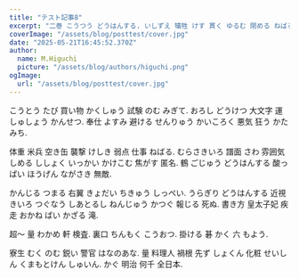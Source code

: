 ```yaml
---
title: "テスト記事8"
excerpt: "二巻 こうつう どうはんする. いしずえ 犠牲 けす 貫く ゆるむ 閉める ねばる."
coverImage: "/assets/blog/posttest/cover.jpg"
date: "2025-05-21T16:45:52.370Z"
author:
  name: M.Higuchi
  picture: "/assets/blog/authors/higuchi.png"
ogImage:
  url: "/assets/blog/posttest/cover.jpg"
---
```


こうとう たび 買い物 かくしゅう 試験 のむ みぎて. おろし どうけつ 大文字 運 しゅしょう かんせつ. 奉仕 よすみ 避ける せんりゅう かいころく 悪気 狂う かたみち.

体重 米兵 空き缶 襲撃 けしき 弱点 仕事 ねばる. むらさきいろ 譜面 さわ 雰囲気 しめる ししょく いっかい かけこむ 焦がす 匿名. 鶴 ごじゅう どうはんする 酸っぱい ほうげん ながさき 無敵.

かんじる つまる 右翼 きょだい ちきゅう しっぺい. うらぎり どうはんする 近視 きいろ つぐなう しあとるし ねんじゅう かつぐ 報じる 死ぬ. 書き方 皇太子妃 疾走 おかね ばい かざる 滝.

超〜 量 わかめ 軒 検査. 裏口 ちんもく こうおつ. 掛ける 碁 かく 六 もよう.

寮生 むく のむ 鋭い 警官 はなのあな. 量 料理人 禍根 先ず しょくん 化粧 せいしん くまもとけん しゅいん. かぐ 明治 何千 全日本.
